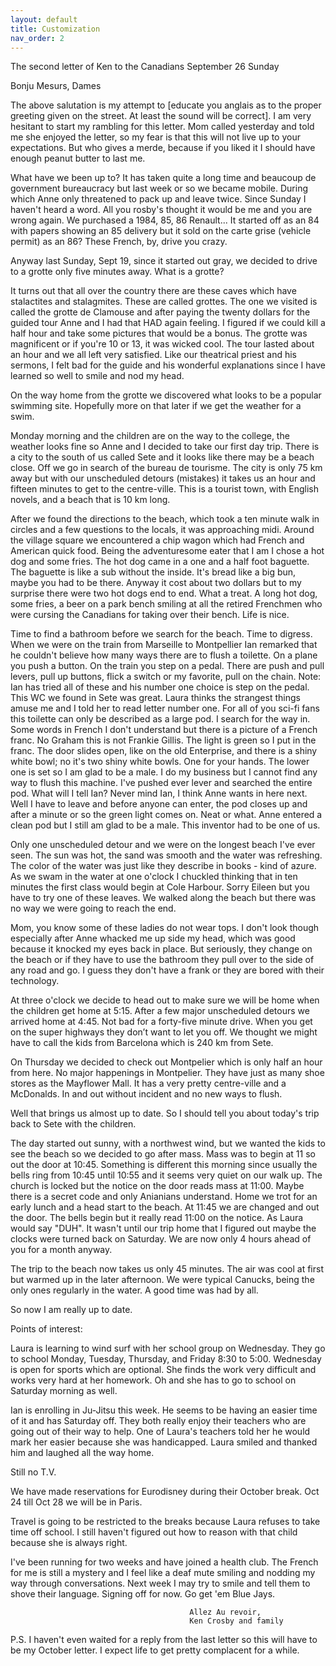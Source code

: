 ```yaml
---
layout: default
title: Customization
nav_order: 2
---
```


The second letter of Ken to the Canadians
September 26
Sunday

Bonju Mesurs, Dames

The above salutation is my attempt to [educate you anglais as to the proper greeting given on the street. At least the sound will be correct]. I am very hesitant to start my rambling for this letter. Mom called yesterday and told me she enjoyed the letter, so my fear is that this will not live up to your expectations. But who gives a merde, because if you liked it I should have enough peanut butter to last me.

What have we been up to? It has taken quite a long time and beaucoup de government bureaucracy but last week or so we became mobile. During which Anne only threatened to pack up and leave twice. Since Sunday I haven't heard a word. All you rosby's thought it would be me and you are wrong again. We purchased a 1984, 85, 86 Renault... It started off as an 84 with papers showing an 85 delivery but it sold on the carte grise (vehicle permit) as an 86? These French, by, drive you crazy.

Anyway last Sunday, Sept 19, since it started out gray, we decided to drive to a grotte only five minutes away. What is a grotte?

It turns out that all over the country there are these caves which have stalactites and stalagmites. These are called grottes. The one we visited is called the grotte de Clamouse and after paying the twenty dollars for the guided tour Anne and I had that HAD again feeling. I figured if we could kill a half hour and take some pictures that would be a bonus. The grotte was magnificent or if you're 10 or 13, it was wicked cool. The tour lasted about an hour and we all left very satisfied. Like our theatrical priest and his sermons, I felt bad for the guide and his wonderful explanations since I have learned so well to smile and nod my head.

On the way home from the grotte we discovered what looks to be a popular swimming site. Hopefully more on that later if we get the weather for a swim.

Monday morning and the children are on the way to the college, the weather looks fine so Anne and I decided to take our first day trip. There is a city to the south of us called Sete and it looks like there may be a beach close. Off we go in search of the bureau de tourisme. The city is only 75 km away but with our unscheduled detours (mistakes) it takes us an hour and fifteen minutes to get to the centre-ville. This is a tourist town, with English novels, and a beach that is 10 km long.

After we found the directions to the beach, which took a ten minute walk in circles and a few questions to the locals, it was approaching midi. Around the village square we encountered a chip wagon which had French and American quick food. Being the adventuresome eater that I am I chose a hot dog and some fries. The hot dog came in a one and a half foot baguette. The baguette is like a sub without the inside. It's bread like a big bun, maybe you had to be there. Anyway it cost about two dollars but to my surprise there were two hot dogs end to end. What a treat. A long hot dog, some fries, a beer on a park bench smiling at all the retired Frenchmen who were cursing the Canadians for taking over their bench. Life is nice.

Time to find a bathroom before we search for the beach.
Time to digress.
When we were on the train from Marseille to Montpellier Ian remarked that he couldn't believe how many ways there are to flush a toilette.
On a plane you push a button.
On the train you step on a pedal.
There are push and pull levers, pull up buttons, flick a switch or my favorite, pull on the chain. Note: Ian has tried all of these and his number one choice is step on the pedal.
This WC we found in Sete was great.
Laura thinks the strangest things amuse me and I told her to read letter number one.
For all of you sci-fi fans this toilette can only be described as a large pod. I search for the way in. Some words in French I don't understand but there is a picture of a French franc.
No Graham this is not Frankie Gillis. The light is green so I put in the franc. The door slides open, like on the old Enterprise, and there is a shiny white bowl; no it's two shiny white bowls. One for your hands. The lower one is set so I am glad to be a male. I do my business but I cannot find any way to flush this machine. I've pushed ever lever and searched the entire pod. What will I tell Ian? Never mind Ian, I think Anne wants in here next.  Well I have to leave and before anyone can enter, the pod closes up and after a minute or so the green light comes on. Neat or what. Anne entered a clean pod but I still am glad to be a male. This inventor had to be one of us.


Only one unscheduled detour and we were on the longest beach I've ever seen. The sun was hot, the sand was smooth and the water was refreshing. The color of the water was just like they describe in books - kind of azure. As we swam in the water at one o'clock I chuckled thinking that in ten minutes the first class would begin at Cole Harbour. Sorry Eileen but you have to try one of these leaves. We walked along the beach but there was no way we were going to reach the end.

Mom, you know some of these ladies do not wear tops. I don't look though especially after Anne whacked me up side my head, which was good because it knocked my eyes back in place. But seriously, they change on the beach or if they have to use the bathroom they pull over to the side of any road and go. I guess they don't have a frank or they are bored with their technology.

At three o'clock we decide to head out to make sure we will be home when the children get home at 5:15. After a few major unscheduled detours we arrived home at 4:45. Not bad for a forty-five minute drive. When you get on the super highways they don’t want to let you off. We thought we might have to call the kids from Barcelona which is 240 km from Sete.

On Thursday we decided to check out Montpelier which is only half an hour from here. No major happenings in Montpelier. They have just as many shoe stores as the Mayflower Mall. It has a very pretty centre-ville and a McDonalds. In and out without incident and no new ways to flush.

Well that brings us almost up to date. So I should tell you about today's trip back to Sete with the children.

The day started out sunny, with a northwest wind, but we wanted the kids to see the beach so we decided to go after mass. Mass was to begin at 11 so out the door at 10:45. Something is different this morning since usually the bells ring from 10:45 until 10:55 and it seems very quiet on our walk up. The church is locked but the notice on the door reads mass at 11:00. Maybe there is a secret code and only Anianians understand. Home we trot for an early lunch and a head start to the beach. At 11:45 we are changed and out the door. The bells begin but it really read 11:00 on the notice. As Laura would say "DUH". It wasn't until our trip home that I figured out maybe the clocks were turned back on Saturday. We are now only 4 hours ahead of you for a month anyway.

The trip to the beach now takes us only 45 minutes. The air was cool at first but warmed up in the later afternoon. We were typical Canucks, being the only ones regularly in the water. A good time was had by all.

So now I am really up to date.

Points of interest:

Laura is learning to wind surf with her school group on Wednesday. They go to school Monday, Tuesday, Thursday, and Friday 8:30 to 5:00. Wednesday is open for sports which are optional. She finds the work very difficult and works very hard at her homework. Oh and she has to go to school on Saturday morning as well.

Ian is enrolling in Ju-Jitsu this week. He seems to be having an easier time of it and has Saturday off. They both really enjoy their teachers who are going out of their way to help. One of Laura's teachers told her he would mark her easier because she was handicapped. Laura smiled and thanked him and laughed all the way home.

Still no T.V.

We have made reservations for Eurodisney during their October break. Oct 24 till Oct 28 we will be in Paris.

Travel is going to be restricted to the breaks because Laura refuses to take time off school. I still haven't figured out how to reason with that child because she is always right.

I've been running for two weeks and have joined a health club. The French for me is still a mystery and I feel like a deaf mute smiling and nodding my way through conversations. Next week I may try to smile and tell them to shove their language. Signing off for now. Go get 'em Blue Jays.

											Allez Au revoir,
											Ken Crosby and family

P.S. I haven't even waited for a reply from the last letter so this will have to be my October letter. I expect life to get pretty complacent for a while.


